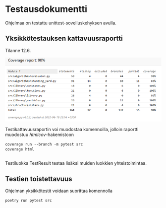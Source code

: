 # Testausdokumentti

Ohjelmaa on testattu unittest-sovelluskehyksen avulla.

## Yksikkötestauksen kattavuusraportti
Tilanne 12.6.

![Testikattavuus](/dokumentaatio/kuvat/testikattavuus.png)

Testikattavuusraportin voi muodostaa komennoilla, jolloin raportti muodostuu *htmlcov*-hakemistoon
```
coverage run --branch -m pytest src
coverage html
```

## 

Testiluokka TestResult testaa lisäksi muiden luokkien yhteistoimintaa.

## Testien toistettavuus

Ohjelman yksikkötestit voidaan suorittaa komennolla
```
poetry run pytest src
```


